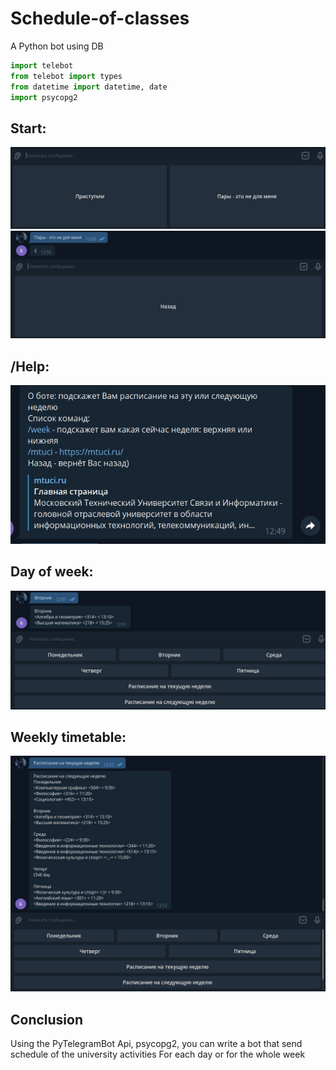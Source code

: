 # Schedule-of-classes
A Python bot using DB
```python
import telebot
from telebot import types
from datetime import datetime, date
import psycopg2
```
## Start:
![Image](https://github.com/Timutkin/Schedule-of-classes/blob/main/Python%20bot/1.jpg)
![Image](https://github.com/Timutkin/Schedule-of-classes/blob/main/Python%20bot/5.jpg)
## /Help:
![Image](https://github.com/Timutkin/Schedule-of-classes/blob/main/Python%20bot/2.jpg)
## Day of week:
![Image](https://github.com/Timutkin/Schedule-of-classes/blob/main/Python%20bot/3.jpg)
## Weekly timetable:
![Image](https://github.com/Timutkin/Schedule-of-classes/blob/main/Python%20bot/4.jpg)

## Conclusion 

Using the PyTelegramBot Api, psycopg2, you can write a bot that send schedule of the university activities For each day or for the whole week

